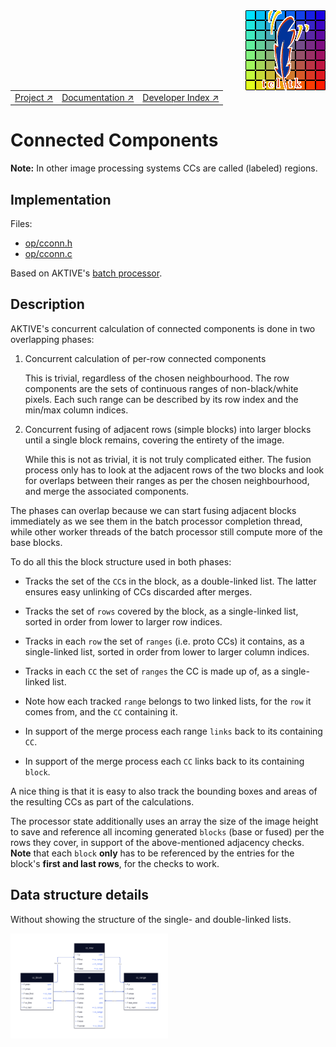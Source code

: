 <img src='../assets/aktive-logo-128.png' style='float:right;'>

||||
|---|---|---|
|[Project ↗](../../README.md)|[Documentation ↗](../index.md)|[Developer Index ↗](index.md)|


# Connected Components

__Note:__ In other image processing systems CCs are called (labeled) regions.

## Implementation

Files:

  - [op/cconn.h](/file?ci=trunk&name=op/cconn.h)
  - [op/cconn.c](/file?ci=trunk&name=op/cconn.c)

Based on AKTIVE's [batch processor](batch.md).

## Description

AKTIVE's concurrent calculation of connected components is done in two overlapping phases:

  1. Concurrent calculation of per-row connected components

     This is trivial, regardless of the chosen neighbourhood. The row components are the sets of
     continuous ranges of non-black/white pixels. Each such range can be described by its row index
     and the min/max column indices.

  1. Concurrent fusing of adjacent rows (simple blocks) into larger blocks until a single block
     remains, covering the entirety of the image.

     While this is not as trivial, it is not truly complicated either. The fusion process only has
     to look at the adjacent rows of the two blocks and look for overlaps between their ranges as
     per the chosen neighbourhood, and merge the associated components.

The phases can overlap because we can start fusing adjacent blocks immediately as we see them in the
batch processor completion thread, while other worker threads of the batch processor still compute
more of the base blocks.

To do all this the block structure used in both phases:

  - Tracks the set of the `CC`s in the block, as a double-linked list. The latter ensures easy
    unlinking of CCs discarded after merges.

  - Tracks the set of `rows` covered by the block, as a single-linked list, sorted in order from
    lower to larger row indices.

  - Tracks in each `row` the set of `ranges` (i.e. proto CCs) it contains, as a single-linked list,
    sorted in order from lower to larger column indices.

  - Tracks in each `CC` the set of `ranges` the CC is made up of, as a single-linked list.

  - Note how each tracked `range` belongs to two linked lists, for the `row` it comes from, and the
    `CC` containing it.

  - In support of the merge process each range `links` back to its containing `CC`.

  - In support of the merge process each `CC` links back to its containing `block`.

A nice thing is that it is easy to also track the bounding boxes and areas of the resulting CCs as
part of the calculations.

The processor state additionally uses an array the size of the image height to save and reference
all incoming generated `blocks` (base or fused) per the rows they cover, in support of the
above-mentioned adjacency checks. __Note__ that each `block` __only__ has to be referenced by the
entries for the block's __first and last rows__, for the checks to work.

## Data structure details

Without showing the structure of the single- and double-linked lists.

<img src='figures/cc_ops.svg' style='width:50%;'>
